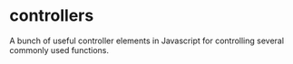 # controllers
A bunch of useful controller elements in Javascript for controlling several commonly used functions.
